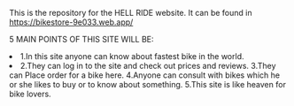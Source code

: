 This is the repository for the HELL RIDE website. It can be found in https://bikestore-9e033.web.app/

5 MAIN POINTS OF THIS SITE WILL BE:

<li>1.In this site anyone can know about fastest bike in the world.<li/>
2.They can log in to the site and check out prices and reviews.
3.They can Place order for a bike here.
4.Anyone can consult with bikes which he or she likes to buy or to know about something.
5.This site is like heaven for bike lovers.



